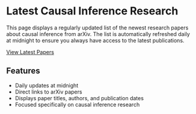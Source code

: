 # Latest Causal Inference Research

This page displays a regularly updated list of the newest research papers about causal inference from arXiv. The list is automatically refreshed daily at midnight to ensure you always have access to the latest publications.

[View Latest Papers](../workspace/arxiv/arxiv_causal.html)

## Features
- Daily updates at midnight
- Direct links to arXiv papers
- Displays paper titles, authors, and publication dates
- Focused specifically on causal inference research
